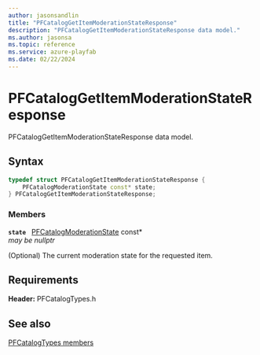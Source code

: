 ```yaml
---
author: jasonsandlin
title: "PFCatalogGetItemModerationStateResponse"
description: "PFCatalogGetItemModerationStateResponse data model."
ms.author: jasonsa
ms.topic: reference
ms.service: azure-playfab
ms.date: 02/22/2024
---
```


# PFCatalogGetItemModerationStateResponse  

PFCatalogGetItemModerationStateResponse data model.  

## Syntax  
  
```cpp
typedef struct PFCatalogGetItemModerationStateResponse {  
    PFCatalogModerationState const* state;  
} PFCatalogGetItemModerationStateResponse;  
```
  
### Members  
  
**`state`** &nbsp; [PFCatalogModerationState](pfcatalogmoderationstate.md) const*  
*may be nullptr*  
  
(Optional) The current moderation state for the requested item.
  
  
## Requirements  
  
**Header:** PFCatalogTypes.h
  
## See also  
[PFCatalogTypes members](../pfcatalogtypes_members.md)  

  
  
